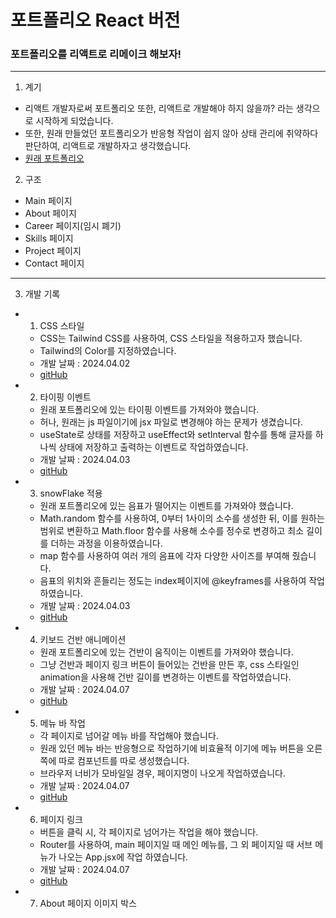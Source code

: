 # 포트폴리오 React 버전

### 포트폴리오를 리액트로 리메이크 해보자!

---

1. 계기

- 리액트 개발자로써 포트폴리오 또한, 리액트로 개발해야 하지 않을까? 라는 생각으로 시작하게 되었습니다.
- 또한, 원래 만들었던 포트폴리오가 반응형 작업이 쉽지 않아 상태 관리에 취약하다 판단하여, 리액트로 개발하자고 생각했습니다.
- [원래 포트폴리오](https://newbean0312.github.io/portfolio/index.html)

2. 구조

- Main 페이지
- About 페이지
- Career 페이지(임시 폐기)
- Skills 페이지
- Project 페이지
- Contact 페이지

---

3. 개발 기록

- 1. CSS 스타일

  - CSS는 Tailwind CSS를 사용하여, CSS 스타일을 적용하고자 했습니다.
  - Tailwind의 Color를 지정하였습니다.
  - 개발 날짜 : 2024.04.02
  - [gitHub](https://github.com/NewBean0312/portfolio-v2/commit/35ffc45)

- 2. 타이핑 이벤트

  - 원래 포트폴리오에 있는 타이핑 이벤트를 가져와야 했습니다.
  - 허나, 원래는 js 파일이기에 jsx 파일로 변경해야 하는 문제가 생겼습니다.
  - useState로 상태를 저장하고 useEffect와 setInterval 함수를 통해 글자를 하나씩 상태에 저장하고 출력하는 이벤트로 작업하였습니다.
  - 개발 날짜 : 2024.04.03
  - [gitHub](https://github.com/NewBean0312/portfolio-v2/commit/24a9f9c)

- 3. snowFlake 적용

  - 원래 포트폴리오에 있는 음표가 떨어지는 이벤트를 가져와야 했습니다.
  - Math.random 함수를 사용하여, 0부터 1사이의 소수를 생성한 뒤, 이를 원하는 범위로 변환하고 Math.floor 함수를 사용해 소수를 정수로 변경하고 최소 길이를 더하는 과정을 이용하였습니다.
  - map 함수를 사용하여 여러 개의 음표에 각자 다양한 사이즈를 부여해 줬습니다.
  - 음표의 위치와 흔들리는 정도는 index페이지에 @keyframes를 사용하여 작업하였습니다.
  - 개발 날짜 : 2024.04.03
  - [gitHub](https://github.com/NewBean0312/portfolio-v2/commit/24a9f9c)

- 4. 키보드 건반 애니메이션

  - 원래 포트폴리오에 있는 건반이 움직이는 이벤트를 가져와야 했습니다.
  - 그냥 건반과 페이지 링크 버튼이 들어있는 건반을 만든 후, css 스타일인 animation을 사용해 건반 길이를 변경하는 이벤트를 작업하였습니다.
  - 개발 날짜 : 2024.04.07
  - [gitHub](https://github.com/NewBean0312/portfolio-v2/commit/923e35d)

- 5. 메뉴 바 작업

  - 각 페이지로 넘어갈 메뉴 바를 작업해야 했습니다.
  - 원래 있던 메뉴 바는 반응형으로 작업하기에 비효율적 이기에 메뉴 버튼을 오른쪽에 따로 컴포넌트를 따로 생성했습니다.
  - 브라우저 너비가 모바일일 경우, 페이지명이 나오게 작업하였습니다.
  - 개발 날짜 : 2024.04.07
  - [gitHub](https://github.com/NewBean0312/portfolio-v2/commit/4399bd6)

- 6.  페이지 링크

  - 버튼을 클릭 시, 각 페이지로 넘어가는 작업을 해야 했습니다.
  - Router를 사용하여, main 페이지일 때 메인 메뉴를, 그 외 페이지일 때 서브 메뉴가 나오는 App.jsx에 작업 하였습니다.
  - 개발 날짜 : 2024.04.07
  - [gitHub](https://github.com/NewBean0312/portfolio-v2/commit/4399bd6)

- 7. About 페이지 이미지 박스
